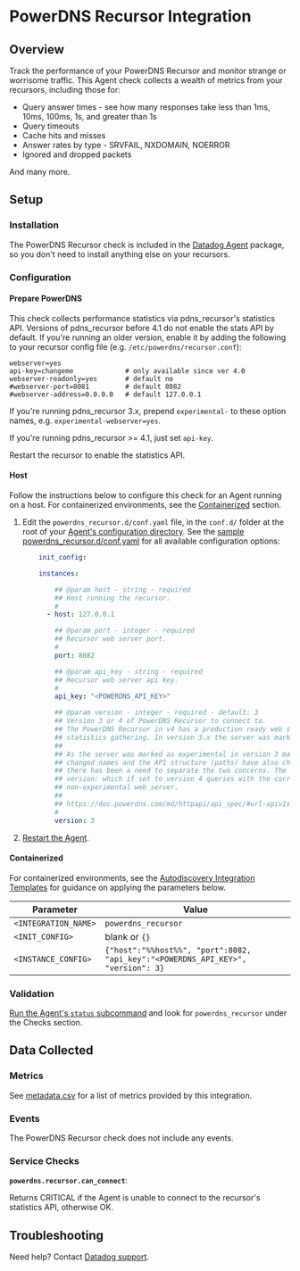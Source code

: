 # PowerDNS Recursor Integration

## Overview

Track the performance of your PowerDNS Recursor and monitor strange or worrisome traffic. This Agent check collects a wealth of metrics from your recursors, including those for:

* Query answer times - see how many responses take less than 1ms, 10ms, 100ms, 1s, and greater than 1s
* Query timeouts
* Cache hits and misses
* Answer rates by type - SRVFAIL, NXDOMAIN, NOERROR
* Ignored and dropped packets

And many more.

## Setup

### Installation

The PowerDNS Recursor check is included in the [Datadog Agent][1] package, so you don't need to install anything else on your recursors.

### Configuration

#### Prepare PowerDNS

This check collects performance statistics via pdns_recursor's statistics API. Versions of pdns_recursor before 4.1 do not enable the stats API by default. If you're running an older version, enable it by adding the following to your recursor config file (e.g. `/etc/powerdns/recursor.conf`):

   ```
   webserver=yes
   api-key=changeme             # only available since ver 4.0
   webserver-readonly=yes       # default no
   #webserver-port=8081         # default 8082
   #webserver-address=0.0.0.0   # default 127.0.0.1
   ```

If you're running pdns_recursor 3.x, prepend `experimental-` to these option names, e.g. `experimental-webserver=yes`.

If you're running pdns_recursor >= 4.1, just set `api-key`.

Restart the recursor to enable the statistics API.

#### Host

Follow the instructions below to configure this check for an Agent running on a host. For containerized environments, see the [Containerized](#containerized) section.

1. Edit the `powerdns_recursor.d/conf.yaml` file, in the `conf.d/` folder at the root of your [Agent's configuration directory][2]. See the [sample powerdns_recursor.d/conf.yaml][3] for all available configuration options:

    ```yaml
	    init_config:

        instances:

            ## @param host - string - required
            ## Host running the recursor.
            #
          - host: 127.0.0.1

            ## @param port - integer - required
            ## Recursor web server port.
            #
            port: 8082

            ## @param api_key - string - required
            ## Recursor web server api key.
            #
            api_key: "<POWERDNS_API_KEY>"

            ## @param version - integer - required - default: 3
            ## Version 3 or 4 of PowerDNS Recursor to connect to.
            ## The PowerDNS Recursor in v4 has a production ready web server that allows for
            ## statistics gathering. In version 3.x the server was marked as experimental.
            ##
            ## As the server was marked as experimental in version 3 many of the metrics have
            ## changed names and the API structure (paths) have also changed. With these changes
            ## there has been a need to separate the two concerns. The check now has a key value
            ## version: which if set to version 4 queries with the correct API path on the
            ## non-experimental web server.
            ##
            ## https://doc.powerdns.com/md/httpapi/api_spec/#url-apiv1serversserver95idstatistics
            #
            version: 3
    ```

2. [Restart the Agent][4].

#### Containerized

For containerized environments, see the [Autodiscovery Integration Templates][5] for guidance on applying the parameters below.

| Parameter            | Value                                                                            |
|----------------------|----------------------------------------------------------------------------------|
| `<INTEGRATION_NAME>` | `powerdns_recursor`                                                              |
| `<INIT_CONFIG>`      | blank or `{}`                                                                    |
| `<INSTANCE_CONFIG>`  | `{"host":"%%host%%", "port":8082, "api_key":"<POWERDNS_API_KEY>", "version": 3}` |

### Validation

[Run the Agent's `status` subcommand][6] and look for `powerdns_recursor` under the Checks section.

## Data Collected

### Metrics

See [metadata.csv][7] for a list of metrics provided by this integration.

### Events

The PowerDNS Recursor check does not include any events.

### Service Checks
**`powerdns.recursor.can_connect`**:

Returns CRITICAL if the Agent is unable to connect to the recursor's statistics API, otherwise OK.

## Troubleshooting

Need help? Contact [Datadog support][8].

[1]: https://app.datadoghq.com/account/settings#agent
[2]: https://docs.datadoghq.com/agent/guide/agent-configuration-files/?tab=agentv6#agent-configuration-directory
[3]: https://github.com/DataDog/integrations-core/blob/master/powerdns_recursor/datadog_checks/powerdns_recursor/data/conf.yaml.example
[4]: https://docs.datadoghq.com/agent/guide/agent-commands/?tab=agentv6#start-stop-and-restart-the-agent
[5]: https://docs.datadoghq.com/agent/autodiscovery/integrations/
[6]: https://docs.datadoghq.com/agent/guide/agent-commands/?tab=agentv6#agent-status-and-information
[7]: https://github.com/DataDog/integrations-core/blob/master/powerdns_recursor/metadata.csv
[8]: https://docs.datadoghq.com/help
